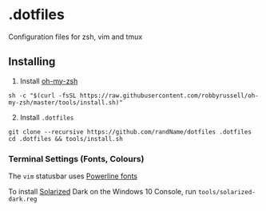 # .dotfiles
Configuration files for zsh, vim and tmux

## Installing
1) Install [oh-my-zsh](https://github.com/robbyrussell/oh-my-zsh/)
```shell
sh -c "$(curl -fsSL https://raw.githubusercontent.com/robbyrussell/oh-my-zsh/master/tools/install.sh)"
```
2) Install `.dotfiles`
```shell
git clone --recursive https://github.com/randName/dotfiles .dotfiles
cd .dotfiles && tools/install.sh
```

### Terminal Settings (Fonts, Colours)
The `vim` statusbar uses [Powerline fonts](https://github.com/powerline/fonts)

To install [Solarized](https://github.com/altercation/solarized) Dark on the Windows 10 Console, run `tools/solarized-dark.reg`
